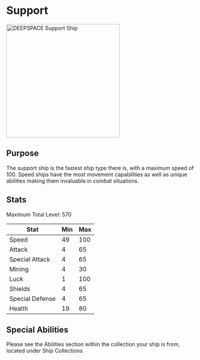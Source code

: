 # Support

<a href="https://app.deepspace.game/outpost/ships?hint=&newItem=0&newListing=0&mySale=0&myListing=0&listed=0&minPrice=&maxPrice=&coreType=-1&shipClass=1&shipStatus=0&minStatus=&maxStatus=&star=0&textureType=-1&priceUp=1&shipStatsUp=1&shipLevelUp=1&minShipLevel=&maxShipLevel=&starUp=1&textureTypeUp=1&sortType=initial"
target="_blank" rel="noopener noreferrer">
    <img src="../img/support_ship.png" alt="DEEPSPACE Support Ship" width="300">
</a>

## Purpose

The support ship is the fastest ship type there is, with a maximum speed of 100. Speed ships have the most movement capabilities as well as unique abilities making them invaluable in combat situations.

## Stats

Maximum Total Level: 570

|Stat|Min|Max|
|----|---|---|
|Speed|49|100|
|Attack|4|65|
|Special Attack|4|65|
|Mining|4|30|
|Luck|1|100|
|Shields|4|65|
|Special Defense|4|65|
|Health|19|80|

## Special Abilities

Please see the Abilities section within the collection your ship is from, located under Ship Collections
